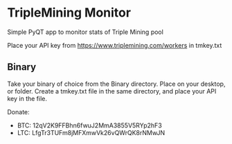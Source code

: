 TripleMining Monitor
====

Simple PyQT app to monitor stats of Triple Mining pool

Place your API key from https://www.triplemining.com/workers in tmkey.txt

Binary
----

Take your binary of choice from the Binary directory. Place on your desktop, or folder. 
Create a tmkey.txt file in the same directory, and place your API key in the file.

Donate:

- BTC: 12qV2K9FFBhn6fwuJ2MmA3855V5RYp2hF3
- LTC: LfgTr3TUFm8jMFXmwVk26vQWrQK8rNMwJN